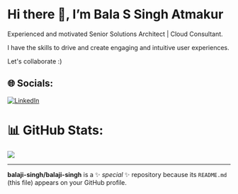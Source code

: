 # Hi there 👋, I’m Bala S Singh Atmakur
Experienced and motivated Senior Solutions Architect | Cloud Consultant.

I have the skills to drive and create engaging and intuitive user experiences.

Let's collaborate :)

## 🌐 Socials:
[![LinkedIn](https://img.shields.io/badge/LinkedIn-%230077B5.svg?logo=linkedin&logoColor=white)](https://www.linkedin.com/in/bala-singh-atmakur/) 

# 📊 GitHub Stats:

![](https://github-readme-stats.vercel.app/api/top-langs/?username=balaji-singh&theme=tokyonight&hide_border=true&include_all_commits=true&count_private=true&layout=compact)


---

<!-- Proudly created with GPRM ( https://gprm.itsvg.in ) -->


**balaji-singh/balaji-singh** is a ✨ _special_ ✨ repository because its `README.md` (this file) appears on your GitHub profile.

<!--
Here are some ideas to get you started:

- 🔭 I’m currently working on ... AWS
- 🌱 I’m currently learning ... All
- 👯 I’m looking to collaborate on ... OSS
- 🤔 I’m looking for help with ... 
- 💬 Ask me about ... Anything
- 📫 How to reach me: ...
- 😄 Pronouns: ...
- ⚡ Fun fact: ...
  
-->
